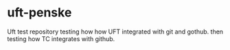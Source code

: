 # uft-penske
Uft test repository
testing how how UFT integrated with git and gothub.
then testing how TC integrates with github.
